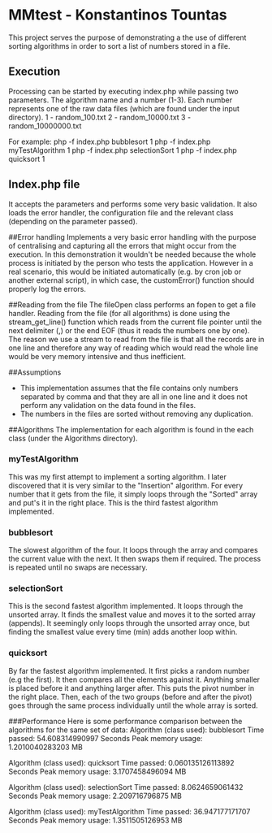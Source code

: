 # MMtest - Konstantinos Tountas

This project serves the purpose of demonstrating a the use of different sorting algorithms in order to sort a list of numbers stored in a file.

## Execution
Processing can be started by executing index.php while passing two parameters. The algorithm name and a number (1-3). 
Each number represents one of the raw data files (which are found under the input directory).
1 - random_100.txt
2 - random_10000.txt
3 - random_10000000.txt

For example:
php -f index.php bubblesort 1
php -f index.php myTestAlgorithm 1
php -f index.php selectionSort 1
php -f index.php quicksort 1

## Index.php file
It accepts the parameters and performs some very basic validation.
It also loads the error handler, the configuration file and the relevant class (depending on the parameter passed).

##Error handling
Implements a very basic error handling with the purpose of centralising and capturing all the errors that might occur from the execution.
In this demonstration it wouldn't be needed because the whole process is initiated by the person who tests the application.
However in a real scenario, this would be initiated automatically (e.g. by cron job or another external script), in which case, the customError() function should properly log the errors.

##Reading from the file
The fileOpen class performs an fopen to get a file handler.
Reading from the file (for all algorithms) is done using the stream_get_line() function which reads from the current file pointer until the next delimiter (,) or the end EOF (thus it reads the numbers one by one).
The reason we use a stream to read from the file is that all the records are in one line and therefore any way of reading which would read the whole line would be very memory intensive and thus inefficient.

##Assumptions
- This implementation assumes that the file contains only numbers separated by comma and that they are all in one line and it does not perform any validation on the data found in the files.
- The numbers in the files are sorted without removing any duplication.

##Algorithms
The implementation for each algorithm is found in the each class (under the Algorithms directory).

### myTestAlgorithm
This was my first attempt to implement a sorting algorithm. I later discovered that it is very similar to the "Insertion" algorithm.
For every number that it gets from the file, it simply loops through the "Sorted" array and put's it in the right place.
This is the third fastest algorithm implemented.

### bubblesort
The slowest algorithm of the four. It loops through the array and compares the current value with the next. It then swaps them if required. The process is repeated until no swaps are necessary.

### selectionSort
This is the second fastest algorithm implemented.
It loops through the unsorted array. It finds the smallest value and moves it to the sorted array (appends).
It seemingly only loops through the unsorted array once, but finding the smallest value every time (min) adds another loop within.

### quicksort
By far the fastest algorithm implemented.
It first picks a random number (e.g the first). It then compares all the elements against it. Anything smaller is placed before it and anything larger after.
This puts the pivot number in the right place.
Then, each of the two groups (before and after the pivot) goes through the same process individually until the whole array is sorted.

###Performance
Here is some performance comparison between the algorithms for the same set of data:
Algorithm (class used): bubblesort
Time passed: 54.608314990997 Seconds
Peak memory usage: 1.2010040283203 MB

Algorithm (class used): quicksort
Time passed: 0.060135126113892 Seconds
Peak memory usage: 3.1707458496094 MB

Algorithm (class used): selectionSort
Time passed: 8.0624659061432 Seconds
Peak memory usage: 2.209716796875 MB

Algorithm (class used): myTestAlgorithm
Time passed: 36.947177171707 Seconds
Peak memory usage: 1.3511505126953 MB
 



